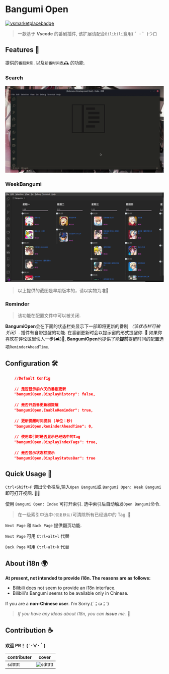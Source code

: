 # Bangumi Open

[![vsmarketplacebadge](https://vsmarketplacebadge.apphb.com/version/sdttttt.bangumiopen.svg)](https://github.com/sdttttt/vscode-bangumi)

> 一款基于 **Vscode** 的番剧插件, 该扩展请配合`Bilibili`食用( ゜- ゜)つロ

## Features 🌈

提供的`番剧索引`. 以及`新番时间表`🕰 的功能.

### Search

![b1](https://raw.githubusercontent.com/sdttttt/vscode-bangumi/master/resources/b1.gif)

### WeekBangumi

![b2](https://raw.githubusercontent.com/sdttttt/vscode-bangumi/master/resources/b2.png)

> 以上提供的截图是早期版本的，请以实物为准🐶

### Reminder

> 该功能在配置文件中可以被关闭.

**BangumiOpen**会在下面的状态栏处显示下一部即将更新的番剧 _（该状态栏可被关闭）_.
插件有自带提醒的功能. 在番剧更新时会以提示窗的形式提醒你. 🎉
如果你喜欢在评论区里快人一步(🛋️)🏁, **BangumiOpen**也提供了能**提前**提醒时间的配置选项`ReminderAheadTime`.

## Configuration 🛠

```json
    //Default Config

    // 是否显示前六天的番剧更新
    "bangumiOpen.DisplayHistory": false,

    // 是否开启番更新剧提醒
    "bangumiOpen.EnableReminder": true,

    // 更新提醒时间提前 (单位：秒)
    "bangumiOpen.ReminderAheadTime": 0,

    // 使用索引时是否显示已经选中的Tag
    "bangumiOpen.DisplayIndexTags": true,

    // 是否显示状态栏提示
    "bangumiOpen.DisplayStatusBar": true
```

## Quick Usage 🚀

`Ctrl+Shift+P` 调出命令栏后,输入`Open Bangumi`或 `Bangumi Open: Week Bangumi` 即可打开视图. 🕵️‍♂️

使用 `Bangumi Open: Index` 可打开索引. 选中索引后自动触发`Open Bangumi`命令.

> 在一级索引中选中`(恢复默认)`可清除所有已经选中的 Tag. 📑

`Next Page` 和 `Back Page` 提供翻页功能.

`Next Page` 可用 `Ctrl+alt+l` 代替

`Back Page` 可用 `Ctrl+alt+k` 代替

## About i18n 🌍

**At present, not intended to provide i18n. The reasons are as follows:**

-   Bilibili does not seem to provide an i18n interface.
-   Bilibili's Bangumi seems to be available only in Chinese.

If you are a **non-Chinese user**.
I'm Sorry.(´；ω；‘)

> _If you have any ideas about i18n, you can **issue** me._ 👋

## Contribution ☕

**欢迎 PR！ ( ´･∀･｀)**

| contributer | cover                                                                  |
| ----------- | ---------------------------------------------------------------------- |
| sdttttt     | ![sdttttt](https://avatars1.githubusercontent.com/u/42728902?s=96&v=4) |
